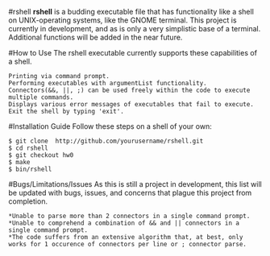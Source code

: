 #rshell
**rshell** is a budding executable file that has functionality like a shell on UNIX-operating systems, like the GNOME terminal.
This project is currently in development, and as is only a very simplistic base of a terminal. Additional functions will be added in the near future.

#How to Use
The rshell executable currently supports these capabilities of a shell.
```
Printing via command prompt.
Performing executables with argumentList functionality.
Connectors(&&, ||, ;) can be used freely within the code to execute multiple commands.
Displays various error messages of executables that fail to execute.
Exit the shell by typing 'exit'.
```

#Installation Guide
Follow these steps on a shell of your own:
```
$ git clone  http://github.com/yourusername/rshell.git
$ cd rshell
$ git checkout hw0
$ make
$ bin/rshell
```

#Bugs/Limitations/Issues
As this is still a project in development, this list will be updated with bugs, issues, and concerns that plague this project from completion.
```
*Unable to parse more than 2 connectors in a single command prompt.
*Unable to comprehend a combination of && and || connectors in a single command prompt.
*The code suffers from an extensive algorithm that, at best, only works for 1 occurence of connectors per line or ; connector parse.
```
